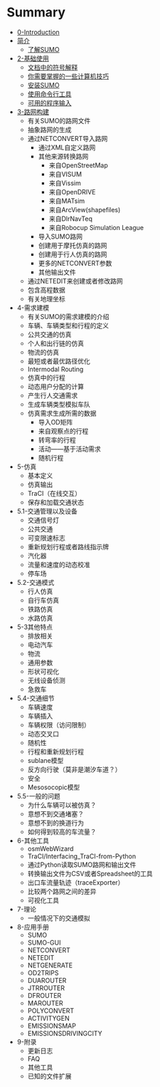 # Summary

* [0-Introduction](/README.md)
* [简介](1jian-jie.md)
  * [了解SUMO](1jian-jie/1-1-SUMO-jie-shao.md)
* [2-基础使用](2ji-chu-shi-yong.md)
  * [文档中的符号解释](2ji-chu-shi-yong/wen-dang-zhong-de-fu-hao-jie-shi.md)
  * [你需要掌握的一些计算机技巧](2ji-chu-shi-yong/ni-xu-yao-zhang-wo-de-yi-xia-ji-suan-ji-ji-qiao.md)
  * [安装SUMO](2ji-chu-shi-yong/an-zhuang-sumo.md)
  * [使用命令行工具](2ji-chu-shi-yong/shi-yong-ming-ling-xing-gong-ju.md)
  * [可用的程序输入](2ji-chu-shi-yong/ke-yong-de-cheng-xu-shu-ru.md)
* [3-路网构建](3lu-wang-gou-jian.md)
  * 有关SUMO的路网文件
  * 抽象路网的生成
  * 通过NETCONVERT导入路网
    * 通过XML自定义路网
    * 其他来源转换路网
      * 来自OpenStreetMap
      * 来自VISUM
      * 来自Vissim
      * 来自OpenDRIVE
      * 来自MATsim
      * 来自ArcView\(shapefiles\)
      * 来自DlrNavTeq
      * 来自Robocup Simulation League 
    * 导入SUMO路网
    * 创建用于摩托仿真的路网
    * 创建用于行人仿真的路网
    * 更多的NETCONVERT参数
    * 其他输出文件
  * 通过NETEDIT来创建或者修改路网
  * 包含高程数据
  * 有关地理坐标
* 4-需求建模
  * 有关SUMO的需求建模的介绍
  * 车辆、车辆类型和行程的定义
  * 公共交通的仿真
  * 个人和出行链的仿真
  * 物流的仿真
  * 最短或者最优路径优化
  * Intermodal Routing
  * 仿真中的行程
  * 动态用户分配的计算
  * 产生行人交通需求
  * 生成车辆类型模拟车队
  * 仿真需求生成所需的数据
    * 导入OD矩阵
    * 来自观察点的行程
    * 转弯率的行程
    * 活动——基于活动需求
    * 随机行程
* 5-仿真
  * 基本定义
  * 仿真输出
  * TraCI（在线交互）
  * 保存和加载交通状态
* 5.1-交通管理以及设备
  * 交通信号灯
  * 公共交通
  * 可变限速标志
  * 重新规划行程或者路线指示牌
  * 汽化器
  * 流量和速度的动态校准
  * 停车场
* 5.2-交通模式
  * 行人仿真
  * 自行车仿真
  * 铁路仿真
  * 水路仿真
* 5-3其他特点
  * 排放相关
  * 电动汽车
  * 物流
  * 通用参数
  * 形状可视化
  * 无线设备侦测
  * 急救车
* 5.4-交通细节
  * 车辆速度
  * 车辆插入
  * 车辆权限（访问限制）
  * 动态交叉口
  * 随机性
  * 行程和重新规划行程
  * sublane模型
  * 反方向行驶（莫非是潮汐车道？）
  * 安全
  * Mesosocopic模型
* 5.5-一般的问题
  * 为什么车辆可以被仿真？
  * 意想不到交通堵塞？
  * 意想不到的换道行为
  * 如何得到较高的车流量？
* 6-其他工具
  * osmWebWizard
  * TraCI/Interfacing\_TraCI-from-Python
  * 通过Python读取SUMO路网和输出文件
  * 转换输出文件为CSV或者Spreadsheet的工具
  * 出口车流量轨迹（traceExporter）
  * 比较两个路网之间的差异
  * 可视化工具
* 7-理论
  * 一般情况下的交通模拟
* 8-应用手册
  * SUMO
  * SUMO-GUI
  * NETCONVERT
  * NETEDIT
  * NETGENERATE
  * OD2TRIPS
  * DUAROUTER
  * JTRROUTER
  * DFROUTER
  * MAROUTER
  * POLYCONVERT
  * ACTIVITYGEN
  * EMISSIONSMAP
  * EMISSIONSDRIVINGCITY
* 9-附录
  * 更新日志
  * FAQ
  * 其他工具
  * 已知的文件扩展

